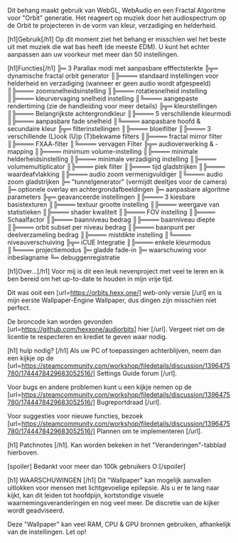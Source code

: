 Dit behang maakt gebruik van WebGL, WebAudio en een Fractal Algoritme voor "Orbit" generatie. Het reageert op muziek door het audiospectrum op de Orbit te projecteren in de vorm van kleur, verzadiging en helderheid.

[h1]Gebruik[/h1]
Op dit moment ziet het behang er misschien wel het beste uit met muziek die wat bas heeft (de meeste EDM).
U kunt het echter aanpassen aan uw voorkeur met meer dan 50 instellingen.

[h1]Functies[/h1]
╠═ 3 Parallax modi met aanpasbare efffectsterkte
╠╦═ dynamische fractal orbit generator
║╠════ standaard instellingen voor helderheid en verzadiging (wanneer er geen audio wordt afgespeeld)
║╠════ zoomsnelheidsinstelling
║╠════ rotatiesnelheid instelling
║╠════ kleurvervaging snelheid instelling
║╚════ aangepaste rendertiming (zie de handleiding voor meer details)
╠╦═ kleurstellingen
║╠════ Belangrijkste achtergrondkleur
║╠════ 5 verschillende kleurmodi
║╠════ aanpasbare fade snelheid
║╚════ aanpasbare hoofd & secundaire kleur
╠╦═ filterinstellingen
║╠════ bloeifilter
║╠════ 3 verschillende (L)ook (U)p (T)bekwame filters
║╠════ fractal mirror filter
║╠════ FXAA-filter
║╚════ vervagen Filter
╠╦═ audioverwerking & -mapping
║╠════ minimum volume-instelling
║╠════ minimale helderheidsinstelling
║╠════ minimale verzadiging instelling
║╠════ volumemultiplicator
║╠════ piek filter
║╠════ tijd gladstrijken
║╠════ waardeafvlakking
║╠════ audio zoom vermenigvuldiger
║╚════ audio zoom gladstrijken
╠═ "tunnelgenerator" (vermijdt deeltjes voor de camera)
╠═ optionele overlay en achtergrondafbeeldingen
╠═ aanpasbare algoritme parameters
╠╦═ geavanceerde instellingen
║╠════ 3 kiesbare basistexturen
║╠════ textuur grootte instelling
║╠════ weergave van statistieken
║╠════ shader kwaliteit
║╠════ FOV instelling
║╠════ Schaalfactor
║╠════ baanniveau bedrag
║╠════ baanniveau diepte
║╠════ orbit subset per niveau bedrag
║╠════ baanpunt per deelverzameling bedrag
║╠════ mistdikte instelling
║╚════ niveauverschuiving
╠╦═ iCUE Integratie
║╠════ enkele kleurmodus
║╚════ projectiemodus
╠═ gladde fade-in
╠═ waarschuwing voor inbeslagname
╚═ debuggenregistratie

[h1]Over...[/h1]
Voor mij is dit een leuk nevenproject met veel te leren en ik ben bereid om het up-to-date te houden in mijn vrije tijd. 

Dit was ooit een [url=https://orbits.hexx.one/] web-only versie [/url] en is mijn eerste Wallpaper-Engine Wallpaper, dus dingen zijn misschien niet perfect.

De broncode kan worden gevonden [url=https://github.com/hexxone/audiorbits] hier [/url]. Vergeet niet om de licentie te respecteren en krediet te geven waar nodig.


[h1] hulp nodig? [/h1]
Als uw PC of toepassingen achterblijven, neem dan een kijkje op de [url=https://steamcommunity.com/workshop/filedetails/discussion/1396475780/1744478429683052516/] Settings Guide forum [/url].

Voor bugs en andere problemen kunt u een kijkje nemen op de [url=https://steamcommunity.com/workshop/filedetails/discussion/1396475780/1744478429683052516/] Bugreportdraad [/url].

Voor suggesties voor nieuwe functies, bezoek [url=https://steamcommunity.com/workshop/filedetails/discussion/1396475780/1744478429683052516/] Plannen om te implementeren [/url].


[h1] Patchnotes [/h1].
Kan worden bekeken in het "Veranderingen"-tabblad hierboven.


[spoiler] Bedankt voor meer dan 100k gebruikers O:[/spoiler]


[h1] WAARSCHUWINGEN [/h1]
Dit "Wallpaper" kan mogelijk aanvallen uitlokken voor mensen met lichtgevoelige epilepsie.
Als u er te lang naar kijkt, kan dit leiden tot hoofdpijn, kortstondige visuele waarnemingsveranderingen en nog veel meer.
De discretie van de kijker wordt geadviseerd.

Deze "Wallpaper" kan veel RAM, CPU & GPU bronnen gebruiken, afhankelijk van de instellingen.
Let op!
